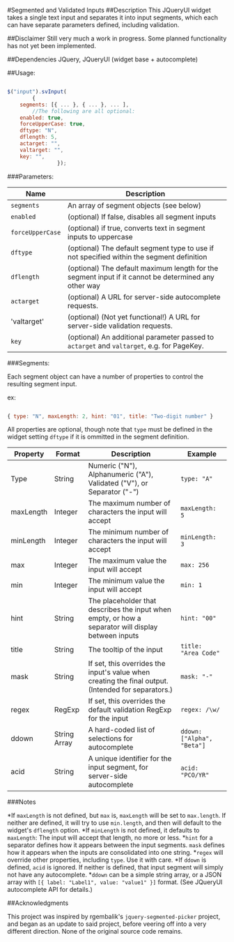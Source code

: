 #Segmented and Validated Inputs
##Description
This JQueryUI widget takes a single text input and separates it into input segments, which each can have separate parameters defined, including validation. 

##Disclaimer
Still very much a work in progress. Some planned functionality has not yet been implemented. 

##Dependencies
JQuery, 
JQueryUI (widget base + autocomplete)


##Usage:
```javascript

$("input").svInput(
        {
	segments: [{ ... }, { ... }, ... ], 
		//The following are all optional:
	enabled: true,   
	forceUpperCase: true,  
	dftype: "N", 
	dflength: 5, 
	actarget: "",
	valtarget: "", 
	key: "",    
                });
```

###Parameters:

Name | Description
---- | -----------
`segments`|An array of segment objects (see below)
`enabled`|(optional) If false, disables all segment inputs
`forceUpperCase`|(optional) if true, converts text in segment inputs to uppercase
`dftype`|(optional) The default segment type to use if not specified within the segment definition
`dflength`|(optional) The default maximum length for the segment input if it cannot be determined any other way
`actarget`|(optional) A URL for server-side autocomplete requests.
'valtarget'| (optional) (Not yet functional!) A URL for server-side validation requests. 
`key`|(optional) An additional parameter passed to `actarget` and `valtarget`, e.g. for PageKey.

###Segments:

Each segment object can have a number of properties to control the resulting segment input.

ex:

```javascript

{ type: "N", maxLength: 2, hint: "01", title: "Two-digit number" }

```

All properties are optional, though note that `type` must be defined in the widget setting `dftype` if it is ommitted in the segment definition.

Property | Format | Description   | Example
------------- | -------- | ------------- | -------
Type|String| Numeric ("N"), Alphanumeric ("A"), Validated ("V"), or Separator ("-") | `type: "A"` 
maxLength| Integer |The maximum number of characters the input will accept |   `maxLength: 5` 
minLength | Integer |The minimum number of characters the input will accept |  `minLength: 3` 
max| Integer|The maximum value the input will accept| `max: 256`
min| Integer|The minimum value the input will accept| `min: 1`
hint| String|The placeholder that describes the input when empty, or how a separator will display between inputs| `hint: "00"`
title| String|The tooltip of the input| `title: "Area Code"`
mask| String|If set, this overrides the input's value when creating the final output. (Intended for separators.)| `mask: "-"`
regex| RegExp|If set, this overrides the default validation RegExp for the input| `regex: /\w/`
ddown| String Array|A hard-coded list of selections for autocomplete| `ddown: ["Alpha", "Beta"]`
acid| String| A unique identifier for the input segment, for server-side autocomplete | `acid: "PCO/YR"`

###Notes

*If `maxLength` is not defined, but `max` is, `maxLength` will be set to `max.length`. If neither are defined, it will try to use `min.length`, and then will default to the widget's `dflength` option.
*If `minLength` is not defined, it defaults to `maxLength`: The input will accept that length, no more or less. 
*`hint` for a separator defines how it appears between the input segments. `mask` defines how it appears when the inputs are consolidated into one string. 
*`regex` will override other properties, including `type`. Use it with care.
*If `ddown` is defined, `acid` is ignored. If neither is defined, that input segment will simply not have any autocomplete.
*`ddown` can be a simple string array, or a JSON array with `[{ label: "Label1", value: "value1" }]` format. (See JQueryUI autocomplete API for details.) 

##Acknowledgments

This project was inspired by rgembalik's `jquery-segmented-picker` project, and began as an update to said project, before veering off into a very different direction. None of the original source code remains.